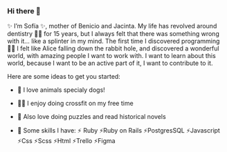 ### Hi there 👋

✨ I’m Sofía ✨, mother of Benicio and Jacinta. My life has revolved around dentistry 	👩‍⚕️ for 15 years, but I always felt that there was something wrong with it… like a splinter in my mind. The first time I discovered programming 👩‍💻 I felt like Alice falling down the rabbit hole, and discovered a wonderful world, with amazing people I want to work with. I want to learn about this world, because I want to be an active part of it, I want to contribute to it.

 Here are some ideas to get you started:

- 🐶 I love animals specialy dogs!
- 🏋️‍♀️ I enjoy doing crossfit on my free time
- 🥰 Also love doing puzzles and read historical novels

- 💬 Some skills I have: 
      ⚡ Ruby
      ⚡Ruby on Rails
      ⚡PostgresSQL
      ⚡Javascript
      ⚡Css
      ⚡Scss
      ⚡Html
      ⚡Trello
      ⚡Figma
      
      

